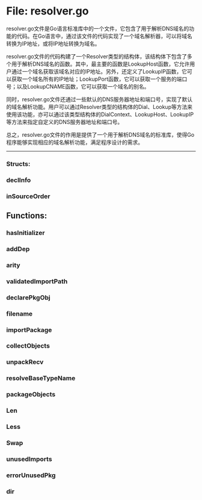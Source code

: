 # File: resolver.go

resolver.go文件是Go语言标准库中的一个文件，它包含了用于解析DNS域名的功能的代码。在Go语言中，通过该文件的代码实现了一个域名解析器，可以将域名转换为IP地址，或将IP地址转换为域名。

resolver.go文件的代码构建了一个Resolver类型的结构体，该结构体下包含了多个用于解析DNS域名的函数。其中，最主要的函数是LookupHost函数，它允许用户通过一个域名获取该域名对应的IP地址。另外，还定义了LookupIP函数，它可以获取一个域名所有的IP地址；LookupPort函数，它可以获取一个服务的端口号；以及LookupCNAME函数，它可以获取一个域名的别名。

同时，resolver.go文件还通过一些默认的DNS服务器地址和端口号，实现了默认的域名解析功能。用户可以通过Resolver类型的结构体的Dial、Lookup等方法来使用该功能，亦可以通过该类型结构体的DialContext、LookupHost、LookupIP等方法来指定自定义的DNS服务器地址和端口号。

总之，resolver.go文件的作用是提供了一个用于解析DNS域名的标准库，使得Go程序能够实现相应的域名解析功能，满足程序设计的需求。




---

### Structs:

### declInfo





### inSourceOrder





## Functions:

### hasInitializer





### addDep





### arity





### validatedImportPath





### declarePkgObj





### filename





### importPackage





### collectObjects





### unpackRecv





### resolveBaseTypeName





### packageObjects





### Len





### Less





### Swap





### unusedImports





### errorUnusedPkg





### dir





